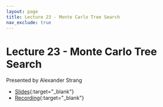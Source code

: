 ```yaml
---
layout: page
title: Lecture 23 - Monte Carlo Tree Search
nav_exclude: true
---
```


# Lecture 23 - Monte Carlo Tree Search

Presented by Alexander Strang

- [Slides](https://docs.google.com/presentation/d/1D7KUo1mj3l2imjJ2_xbp57HFTuTDqPub3z3JSWDRnC4/edit?usp=drive_link){:target="_blank"}
- [Recording](){:target="_blank"}
  
